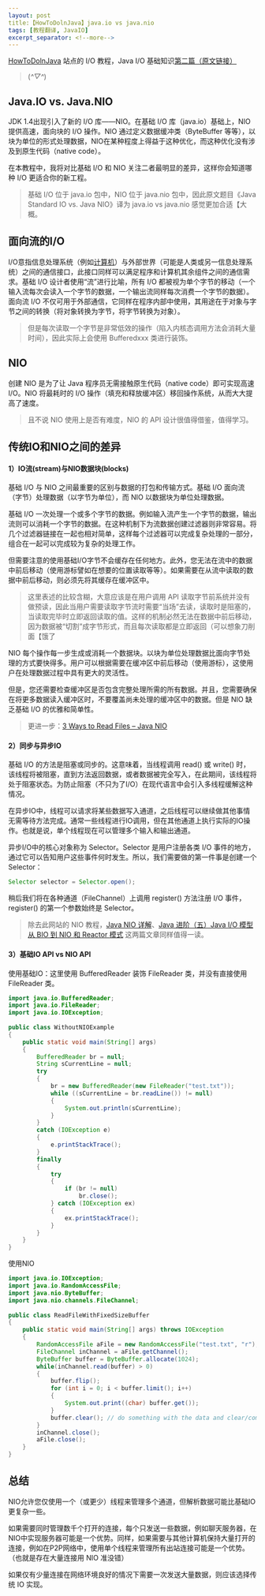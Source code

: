 ```yaml
---
layout: post
title:【HowToDolnJava】java.io vs java.nio
tags: [教程翻译, JavaIO]
excerpt_separator: <!--more-->
---
```

[HowToDolnJava](https://howtodoinjava.com/java-io-tutorial/) 站点的 I/O 教程，Java I/O 基础知识[第二篇（原文链接）](https://howtodoinjava.com/java/io/difference-between-standard-io-and-nio/)

> (*^▽^*)

<!--more-->

## Java.IO vs. Java.NIO

JDK 1.4出现引入了新的 I/O 库——NIO。在基础 I/O 库（java.io）基础上，NIO提供高速，面向块的 I/O 操作。NIO 通过定义数据缓冲类（ByteBuffer 等等），以块为单位的形式处理数据，NIO在某种程度上得益于这种优化，而这种优化没有涉及到原生代码（native code）。

在本教程中，我将对比基础 I/O 和 NIO 关注二者最明显的差异，这样你会知道哪种 I/O 更适合你的新工程。

> 基础 I/O 位于 java.io 包中，NIO 位于 java.nio 包中，因此原文题目《Java Standard IO vs. Java NIO》译为 java.io vs java.nio 感觉更加合适【大概。

## 面向流的I/O

I/O意指信息处理系统（例如[计算机](https://zh.wikipedia.org/wiki/%E8%A8%88%E7%AE%97%E6%A9%9F)）与外部世界（可能是人类或另一信息处理系统）之间的通信接口，此接口同样可以满足程序和计算机其余组件之间的通信需求。基础 I/O 设计者使用“流”进行比喻，所有 I/O 都被视为单个字节的移动（一个输入流每次会读入一个字节的数据，一个输出流同样每次消费一个字节的数据）。面向流 I/O 不仅可用于外部通信，它同样在程序内部中使用，其用途在于对象与字节之间的转换（将对象转换为字节，将字节转换为对象）。

> 但是每次读取一个字节是非常低效的操作（陷入内核态调用方法会消耗大量时间），因此实际上会使用 Bufferedxxx 类进行装饰。

## NIO

创建 NIO 是为了让 Java 程序员无需接触原生代码（native code）即可实现高速 I/O。NIO 将最耗时的 I/O 操作（填充和释放缓冲区）移回操作系统，从而大大提高了速度。

> 且不说 NIO 使用上是否有难度，NIO 的 API 设计很值得借鉴，值得学习。


## 传统IO和NIO之间的差异

#### 1）IO流(stream)与NIO数据块(blocks)

基础 I/O 与 NIO 之间最重要的区别与数据的打包和传输方式。基础 I/O 面向流（字节）处理数据（以字节为单位），而 NIO 以数据块为单位处理数据。

基础 I/O 一次处理一个或多个字节的数据。例如输入流产生一个字节的数据，输出流则可以消耗一个字节的数据。在这种机制下为流数据创建过滤器则非常容易。将几个过滤器链接在一起也相对简单，这样每个过滤器可以完成复杂处理的一部分，组合在一起可以完成较为复杂的处理工作。

但需要注意的使用基础I/O字节不会缓存在任何地方。此外，您无法在流中的数据中前后移动（使用游标譬如在想要的位置读取等等）。如果需要在从流中读取的数据中前后移动，则必须先将其缓存在缓冲区中。

> 这里表述的比较含糊，大意应该是在用户调用 API 读取字节前系统并没有做预读，因此当用户需要读取字节流时需要“当场”去读，读取时是阻塞的，当读取完毕时立即返回读取的值。这样的机制必然无法在数据中前后移动，因为数据被“切割”成字节形式，而且每次读取都是立即返回（可以想象刀削面【饿了

NIO 每个操作每一步生成或消耗一个数据块。以块为单位处理数据比面向字节处理的方式要快得多。用户可以根据需要在缓冲区中前后移动（使用游标），这使用户在处理数据过程中具有更大的灵活性。

但是，您还需要检查缓冲区是否包含完整处理所需的所有数据。并且，您需要确保在将更多数据读入缓冲区时，不要覆盖尚未处理的缓冲区中的数据。但是 NIO  缺乏基础 I/O 的优雅和简单性。

> 更进一步：[3 Ways to Read Files – Java NIO](https://howtodoinjava.com/java7/nio/3-ways-to-read-files-using-java-nio/)

#### 2）同步与异步IO

基础 I/O 的方法是阻塞或同步的。这意味着，当线程调用 read() 或 write() 时，该线程将被阻塞，直到方法返回数据，或者数据被完全写入，在此期间，该线程将处于阻塞状态。为防止阻塞（不只为了I/O）在现代语言中会引入多线程缓解这种情况。

在异步IO中，线程可以请求将某些数据写入通道，之后线程可以继续做其他事情无需等待方法完成。通常一些线程进行IO调用，但在其他通道上执行实际的IO操作。也就是说，单个线程现在可以管理多个输入和输出通道。

异步I/O中的核心对象称为 Selector。Selector 是用户注册各类 I/O 事件的地方，通过它可以告知用户这些事件何时发生。所以，我们需要做的第一件事是创建一个 Selector：

```java
Selector selector = Selector.open();
```

稍后我们将在各种通道（FileChannel）上调用 register() 方法注册 I/O 事件，register() 的第一个参数始终是 Selector。

> 除去此网站的 NIO 教程，[Java NIO 详解](https://blog.csdn.net/suifeng3051/article/details/48160753)、[Java 进阶（五）Java I/O 模型从 BIO 到 NIO 和 Reactor 模式](https://zhuanlan.zhihu.com/p/31321140) 这两篇文章同样值得一读。

#### 3）基础IO API vs NIO API

使用基础IO：这里使用 BufferedReader 装饰 FileReader 类，并没有直接使用  FileReader 类。

```java
import java.io.BufferedReader;
import java.io.FileReader;
import java.io.IOException;
  
public class WithoutNIOExample
{
    public static void main(String[] args)
    {
        BufferedReader br = null;
        String sCurrentLine = null;
        try
        {
            br = new BufferedReader(new FileReader("test.txt"));
            while ((sCurrentLine = br.readLine()) != null)
            {
                System.out.println(sCurrentLine);
            }
        }
        catch (IOException e)
        {
            e.printStackTrace();
        }
        finally
        {
            try
            {
                if (br != null)
                	br.close();
            } catch (IOException ex)
            {
                ex.printStackTrace();
            }
        }
    }
}
```

使用NIO

```java
import java.io.IOException;
import java.io.RandomAccessFile;
import java.nio.ByteBuffer;
import java.nio.channels.FileChannel;
  
public class ReadFileWithFixedSizeBuffer
{
    public static void main(String[] args) throws IOException
    {
        RandomAccessFile aFile = new RandomAccessFile("test.txt", "r");
        FileChannel inChannel = aFile.getChannel();
        ByteBuffer buffer = ByteBuffer.allocate(1024);
        while(inChannel.read(buffer) > 0)
        {
            buffer.flip();
            for (int i = 0; i < buffer.limit(); i++)
            {
                System.out.print((char) buffer.get());
            }
            buffer.clear(); // do something with the data and clear/compact it.
        }
        inChannel.close();
        aFile.close();
    }
}
```



## 总结

NIO允许您仅使用一个（或更少）线程来管理多个通道，但解析数据可能比基础IO更复杂一些。

如果需要同时管理数千个打开的连接，每个只发送一些数据，例如聊天服务器，在NIO中实现服务器可能是一个优势。同样，如果需要与其他计算机保持大量打开的连接，例如在P2P网络中，使用单个线程来管理所有出站连接可能是一个优势。（也就是存在大量连接用 NIO 准没错）

如果仅有少量连接在网络环境良好的情况下需要一次发送大量数据，则应该选择传统 IO 实现。